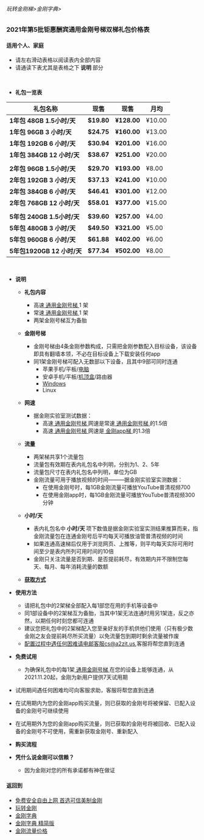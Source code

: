 ###### 玩转金刚梯>金刚字典>

### 2021年第5批钜惠酬宾通用金刚号梯双梯礼包价格表
#### 适用个人、家庭

- 请左右滑动表格以阅读表内全部内容
- 请通读下表尤其是表格之下<Strong> 说明 </Strong>部分

<br>

- <strong>礼包一览表</strong>

| 礼包名称                    |现售            |现售             |月均    |
|----------------------------|---------------|-----------------|-------|
|<strong>1年包  48GB  1.5小时/天|<strong> $19.80|<strong> ¥128.00 | ¥10.00|															
|<strong>1年包  96GB  3  小时/天|<strong> $24.75|<strong> ¥160.00 | ¥13.00|	
|<strong>1年包 192GB  6  小时/天|<strong> $30.94|<strong> ¥201.00 | ¥16.00|	
|<strong>1年包 384GB 12  小时/天|<strong> $38.67|<strong> ¥251.00 | ¥20.00|	
|||||
|<strong>2年包  96GB  1.5小时/天|<strong> $29.70|<strong> ¥193.00 |  ¥8.00|															
|<strong>2年包 192GB  3  小时/天|<strong> $37.13|<strong> ¥241.00 | ¥10.00|	
|<strong>2年包 384GB  6  小时/天|<strong> $46.41|<strong> ¥301.00 | ¥12.00|	
|<strong>2年包 768GB 12  小时/天|<strong> $58.01|<strong> ¥377.00 | ¥15.00|	
|||||
|<strong>5年包 240GB  1.5小时/天|<strong> $39.60|<strong> ¥257.00 |  ¥4.00|															
|<strong>5年包 480GB  3  小时/天|<strong> $49.50|<strong> ¥321.00 |  ¥5.00|	
|<strong>5年包 960GB  6  小时/天|<strong> $61.88|<strong> ¥402.00 |  ¥6.00|	
|<strong>5年包1920GB 12  小时/天|<strong> $77.34|<strong> ¥502.00 |  ¥8.00|	


<br>

- <Strong>说明</Strong>
  - <Strong> 礼包内容 </Strong>
    - 高速[ 通用金刚号梯 ](https://github.com/a2zitpro/web/blob/master/LadderFree/kkDictionary/KKLadderKKIDMultipurpose.md)1 架
    - 常速[ 通用金刚号梯 ](https://github.com/a2zitpro/web/blob/master/LadderFree/kkDictionary/KKLadderKKIDMultipurpose.md)1 架
    - 两架金刚号梯互为备胎

  - <Strong> 金刚号梯 </Strong>
    - 金刚号梯由4条金刚参数构成，只需把金刚参数配入目标设备，该设备即具有翻墙本领，不必在目标设备上下载安装任何app
    - 同1架金刚号梯可配入无数部以下设备，且其中9部可同时连通
      - 苹果手机/平板/[电脑](https://github.com/a2zitpro/web/blob/master/LadderFree/Apple/MacOS/KKLadderKKID/KKLadderKKIDConfigure.md)
      - 安卓手机/平板/[机顶盒](https://github.com/a2zitpro/web/blob/master/LadderFree/Android/TVBox/KKLadderKKID/KKLadderKKIDConfigure.md)/路由器
      - [Windows](https://github.com/a2zitpro/web/blob/master/LadderFree/Windows/WinAllVersion/KKLadderAPP/KKLadderAPPConfigure.md)
      - Linux

  - <Strong> 网速 </Strong>
    - 据金刚实验室测试数据：
      - 高速[ 通用金刚号梯 ](https://github.com/a2zitpro/web/blob/master/LadderFree/kkDictionary/KKLadderKKIDMultipurpose.md)网速是常速[ 通用金刚号梯 ](https://github.com/a2zitpro/web/blob/master/LadderFree/kkDictionary/KKLadderKKIDMultipurpose.md)的1.5倍
      - 高速[ 通用金刚号梯 ](https://github.com/a2zitpro/web/blob/master/LadderFree/kkDictionary/KKLadderKKIDMultipurpose.md)网速是[ 金刚app梯 ](https://github.com/a2zitpro/web/blob/master/LadderFree/kkDictionary/KKLadderAPP.md)的1.3倍

  - <Strong> 流量 </Strong>
    - 两架梯共享1个流量包
    - 流量包有效期在表内礼包名中列明，分别为1、2、5年
    - 流量包尺寸在表内礼包名中列明，单位为GB
    - 金刚流量可用于播放视频的时间———据金刚实验室实测数据：
      - 在使用金刚号时，每1GB金刚流量可播放YouTube普清视频700    
      - 在使用金刚app时，每1GB金刚流量可播放YouTube普清视频300分钟
 
  - <Strong> 小时/天 </Strong>
    - 表内礼包名中<Strong> 小时/天 </Strong>项下数值是据金刚实验室实测结果推算而来，指金刚流量包在连通金刚号后平均每天可播放油管普清视频的时间
    - 如果连通高速梯后仅用于浏览网页、上推等，则平均每天实际可用时间至少是表内所列可用时间的10倍
    - 金刚只关注流量是否到期、是否提前耗尽，有效期内并不限制您每天、每月、每年消耗流量的数额
  - [<Strong> 获取方式 </Strong>](https://github.com/a2zitpro/web/blob/master/LadderFree/kkDictionary/DoubleLadderDeliver.md)

- <Strong> 使用方法 </Strong>
  - 请把礼包中的2架梯全部配入每1部您在用的手机等设备中
  - 同1部设备中的2架梯互为备胎，当其中1架无法连通时用另1架连，反之亦然，以期任何时刻您都可连通
  - 建议您把礼包中的2架梯配入您至亲好友的手机供他们使用（只有极少数金刚之友会提前耗尽所买流量）以免流量包到期时剩余流量被作废
  - 配置过程中遇任何困难请电邮客服cs@a2zit.us,客服将帮您直到连通

- <Strong> 免费试用 </Strong>
  - 为确保礼包中的每1架[ 通用金刚号梯 ](https://github.com/a2zitpro/web/blob/master/LadderFree/kkDictionary/KKLadderKKIDMultipurpose.md)在您的设备上能够连通，从2021.11.20起，金刚为新用户提供7天试用期
<!--  - 下划线的语法：<Strong> 试用<ins>【 礼包号 】</ins></Strong>，客服将按您指定的礼包号向您派梯供您试用 -->
  - 试用期间遇任何困难均可向客服求助，客服将帮您直到连通
  - 在试用期内为您的金刚app购买流量，则已获取的金刚号将被保留、已配入设备的金刚号可继续使用
  - 在试用期外为您的金刚app购买流量，则已获取的金刚号将被回收、已配入设备的金刚号不可使用，需重新获取金刚号、重新配入
  
- <Strong> 购买流程 </Strong>
  


- <Strong> 凭什么说金刚可以信赖？ </Strong>
  - 因为金刚对您的所有承诺都有神在做证



#### 返回到
- [免费安全自由上网 首选可信美制金刚](https://github.com/a2zitpro/web/blob/master/%E5%BE%80%E5%90%8E%E7%BF%BB.md)
- [玩转金刚](https://github.com/a2zitpro/web/blob/master/LadderFree/A.md)
- [金刚字典](https://github.com/a2zitpro/web/blob/master/LadderFree/kkDictionary/KKDictionary.md)
- [金刚字典 精简版](https://github.com/a2zitpro/web/blob/master/LadderFree/kkDictionary/KKDictionaryShortVersion.md)
- [金刚流量价格](https://github.com/a2zitpro/web/blob/master/LadderFree/kkDictionary/Price/KKDTPrice.md)

